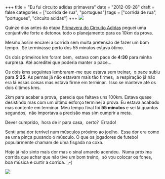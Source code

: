 +++
title = "Eu fui circuito adidas primavera"
date = "2012-09-28"
draft = false
categories = ["corrida de rua", "portugues"]
tags = ["corrida de rua", "portugues", "circuito adidas"]
+++
![](http://circuitodasestacoes.com.br/wp-content/themes/estacoes/imagens/logo_estacoes_incentivado_sp_nextel_primavera.png)

Quinze dias antes da etapa [Primavera do Circuito
Adidas](http://circuitodasestacoes.com.br/sao-paulo/sp-primavera/)
peguei uma conjuntivite forte e detonou todo o planejamento para os 10km
da prova.

Mesmo assim encarei a corrida sem muita pretensão de fazer um bom
tempo.  Se terminasse perto dos 55 minutos estava ótimo.

Os dois primeiros km foram bem,  estava com pace de **4:30** para minha
surpresa. Até acreditei que poderia manter o pace…

Os dois kms seguintes lembraram-me que estava sem treinar,  o pace subiu
para **5:35**. As pernas já não estavam mais tão firmes,  a respiração
já não era lá essas coisas mas estava firme em terminar.  Isso se
manteve até os dois últimos kms.

2km para acabar a prova,  parecia que faltava uns 100km. Estava quase
desistindo mas com um último esforço terminei a prova. Eu estava acabado
mas contente em terminar. Meu tempo final foi **55 minutos** e sei lá
quantos segundos,  não importava a precisão mas sim cumprir a meta.

Dever cumprido,  hora de ir para casa,  certo?  Errado!

Senti uma dor terrível num músculos próximo ao joelho.  Essa dor era
como se uma pinça puxando o músculo. O que os jogadores de futebol
popularmente chamam de uma fisgada na coxa.

Hoje já não sinto mais dor mas o sinal amarelo acendeu.  Numa próxima
corrida que achar que não tive um bom treino,  só vou colocar os fones, 
boa música e curtir a corrida.  ;-)

![](https://fbcdn-sphotos-h-a.akamaihd.net/hphotos-ak-snc7/485880_10151196904796392_841454784_n.jpg)
